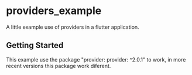 # providers_example

A little example use of providers in a flutter application.

## Getting Started

This example use the package "provider: provider: ^2.0.1" to work, in more recent versions this package work diferent.

